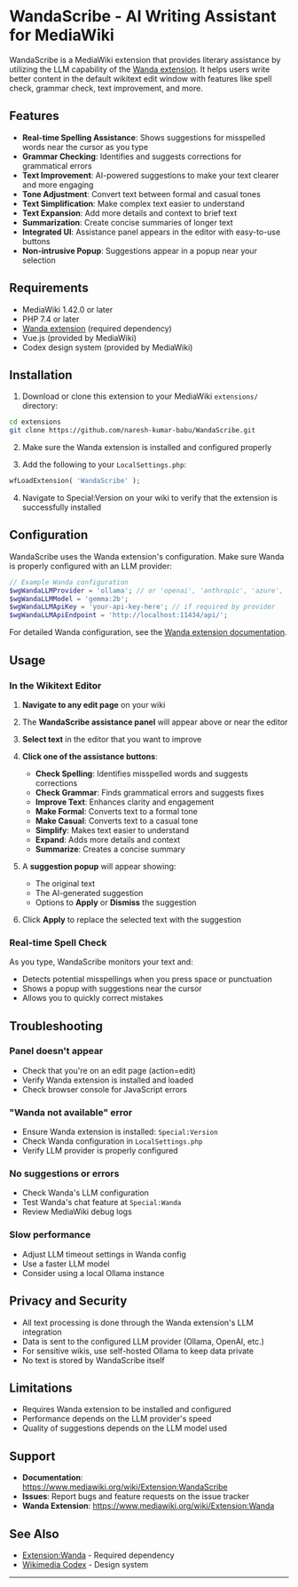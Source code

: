 # WandaScribe - AI Writing Assistant for MediaWiki

WandaScribe is a MediaWiki extension that provides literary assistance by utilizing the LLM capability of the [Wanda extension](https://www.mediawiki.org/wiki/Extension:Wanda). It helps users write better content in the default wikitext edit window with features like spell check, grammar check, text improvement, and more.

## Features

- **Real-time Spelling Assistance**: Shows suggestions for misspelled words near the cursor as you type
- **Grammar Checking**: Identifies and suggests corrections for grammatical errors
- **Text Improvement**: AI-powered suggestions to make your text clearer and more engaging
- **Tone Adjustment**: Convert text between formal and casual tones
- **Text Simplification**: Make complex text easier to understand
- **Text Expansion**: Add more details and context to brief text
- **Summarization**: Create concise summaries of longer text
- **Integrated UI**: Assistance panel appears in the editor with easy-to-use buttons
- **Non-intrusive Popup**: Suggestions appear in a popup near your selection

## Requirements

- MediaWiki 1.42.0 or later
- PHP 7.4 or later
- [Wanda extension](https://www.mediawiki.org/wiki/Extension:Wanda) (required dependency)
- Vue.js (provided by MediaWiki)
- Codex design system (provided by MediaWiki)

## Installation

1. Download or clone this extension to your MediaWiki `extensions/` directory:

```bash
cd extensions
git clone https://github.com/naresh-kumar-babu/WandaScribe.git
```

2. Make sure the Wanda extension is installed and configured properly

3. Add the following to your `LocalSettings.php`:

```php
wfLoadExtension( 'WandaScribe' );
```

4. Navigate to Special:Version on your wiki to verify that the extension is successfully installed

## Configuration

WandaScribe uses the Wanda extension's configuration. Make sure Wanda is properly configured with an LLM provider:

```php
// Example Wanda configuration
$wgWandaLLMProvider = 'ollama'; // or 'openai', 'anthropic', 'azure', 'gemini'
$wgWandaLLMModel = 'gemma:2b';
$wgWandaLLMApiKey = 'your-api-key-here'; // if required by provider
$wgWandaLLMApiEndpoint = 'http://localhost:11434/api/';
```

For detailed Wanda configuration, see the [Wanda extension documentation](https://www.mediawiki.org/wiki/Extension:Wanda).

## Usage

### In the Wikitext Editor

1. **Navigate to any edit page** on your wiki
2. The **WandaScribe assistance panel** will appear above or near the editor
3. **Select text** in the editor that you want to improve
4. **Click one of the assistance buttons**:
   - **Check Spelling**: Identifies misspelled words and suggests corrections
   - **Check Grammar**: Finds grammatical errors and suggests fixes
   - **Improve Text**: Enhances clarity and engagement
   - **Make Formal**: Converts text to a formal tone
   - **Make Casual**: Converts text to a casual tone
   - **Simplify**: Makes text easier to understand
   - **Expand**: Adds more details and context
   - **Summarize**: Creates a concise summary

5. A **suggestion popup** will appear showing:
   - The original text
   - The AI-generated suggestion
   - Options to **Apply** or **Dismiss** the suggestion

6. Click **Apply** to replace the selected text with the suggestion

### Real-time Spell Check

As you type, WandaScribe monitors your text and:
- Detects potential misspellings when you press space or punctuation
- Shows a popup with suggestions near the cursor
- Allows you to quickly correct mistakes

## Troubleshooting

### Panel doesn't appear
- Check that you're on an edit page (action=edit)
- Verify Wanda extension is installed and loaded
- Check browser console for JavaScript errors

### "Wanda not available" error
- Ensure Wanda extension is installed: `Special:Version`
- Check Wanda configuration in `LocalSettings.php`
- Verify LLM provider is properly configured

### No suggestions or errors
- Check Wanda's LLM configuration
- Test Wanda's chat feature at `Special:Wanda`
- Review MediaWiki debug logs

### Slow performance
- Adjust LLM timeout settings in Wanda config
- Use a faster LLM model
- Consider using a local Ollama instance

## Privacy and Security

- All text processing is done through the Wanda extension's LLM integration
- Data is sent to the configured LLM provider (Ollama, OpenAI, etc.)
- For sensitive wikis, use self-hosted Ollama to keep data private
- No text is stored by WandaScribe itself

## Limitations

- Requires Wanda extension to be installed and configured
- Performance depends on the LLM provider's speed
- Quality of suggestions depends on the LLM model used

## Support

- **Documentation**: https://www.mediawiki.org/wiki/Extension:WandaScribe
- **Issues**: Report bugs and feature requests on the issue tracker
- **Wanda Extension**: https://www.mediawiki.org/wiki/Extension:Wanda

## See Also

- [Extension:Wanda](https://www.mediawiki.org/wiki/Extension:Wanda) - Required dependency
- [Wikimedia Codex](https://doc.wikimedia.org/codex/) - Design system

---
